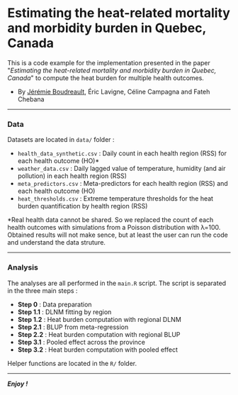 Estimating the heat-related mortality and morbidity burden in Quebec, Canada
================================================================================

This is a code example for the implementation presented in the paper "*Estimating the heat-related mortality and morbidity burden in Quebec, Canada*" to compute the heat burden for multiple health outcomes.

- By [Jérémie Boudreault](https://jeremieboudreault.github.io/), Éric Lavigne, Céline Campagna and Fateh Chebana

---

### Data

Datasets are located in `data/` folder :

- `health_data_synthetic.csv` : Daily count in each health region (RSS) for each health outcome (HO)*
- `weather_data.csv` : Daily lagged value of temperature, humidity (and air pollution) in each health region (RSS)
- `meta_predictors.csv` : Meta-predictors for each health region (RSS) and each health outcome (HO)
- `heat_thresholds.csv` : Extreme temperature thresholds for the heat burden quantification by health region (RSS)

*Real health data cannot be shared. So we replaced the count of each health outcomes with simulations from a Poisson distribution with λ=100. Obtained results will not make sence, but at least the user can run the code and understand the data struture.

---

### Analysis

The analyses are all performed in the `main.R` script. The script is separated in the three main steps :

- **Step 0** : Data preparation
- **Step 1.1** : DLNM fitting by region
- **Step 1.2** : Heat burden computation with regional DLNM
- **Step 2.1** : BLUP from meta-regression
- **Step 2.2** : Heat burden computation with regional BLUP
- **Step 3.1** : Pooled effect across the province
- **Step 3.2** : Heat burden computation with pooled effect

Helper functions are located in the `R/` folder.

---


***Enjoy !***
